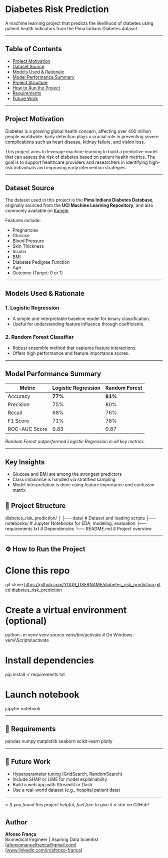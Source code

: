 # Diabetes Risk Prediction

A machine learning project that predicts the likelihood of diabetes using patient health indicators from the Pima Indians Diabetes dataset.

---

## Table of Contents

- [Project Motivation](#-project-motivation)
- [Dataset Source](#-dataset-source)
- [Models Used & Rationale](#-models-used--rationale)
- [Model Performance Summary](#-model-performance-summary)
- [Project Structure](#-project-structure)
- [How to Run the Project](#️-how-to-run-the-project)
- [Requirements](#-requirements)
- [Future Work](#-future-work)

---

## Project Motivation

Diabetes is a growing global health concern, affecting over 400 million people worldwide. Early detection plays a crucial role in preventing severe complications such as heart disease, kidney failure, and vision loss.

This project aims to leverage machine learning to build a predictive model that can assess the risk of diabetes based on patient health metrics. The goal is to support healthcare providers and researchers in identifying high-risk individuals and improving early intervention strategies.

---

## Dataset Source

The dataset used in this project is the **Pima Indians Diabetes Database**, originally sourced from the **UCI Machine Learning Repository**, and also commonly available on [Kaggle](https://www.kaggle.com/datasets/uciml/pima-indians-diabetes-database).

Features include:
- Pregnancies
- Glucose
- Blood Pressure
- Skin Thickness
- Insulin
- BMI
- Diabetes Pedigree Function
- Age
- Outcome (Target: 0 or 1)

---

## Models Used & Rationale

### 1. Logistic Regression
- A simple and interpretable baseline model for binary classification.
- Useful for understanding feature influence through coefficients.

### 2. Random Forest Classifier
- Robust ensemble method that captures feature interactions.
- Offers high performance and feature importance scores.

---

## Model Performance Summary

| Metric            | Logistic Regression | Random Forest |
|------------------|---------------------|---------------|
| Accuracy          | **77%**              | **81%**        |
| Precision         | 75%                  | 80%            |
| Recall            | 68%                  | 76%            |
| F1 Score          | 71%                  | 78%            |
| ROC-AUC Score     | 0.83                 | 0.87           |

*Random Forest outperformed Logistic Regression in all key metrics.*

---

## Key Insights

- Glucose and BMI are among the strongest predictors
- Class imbalance is handled via stratified sampling
- Model interpretation is done using feature importance and confusion matrix

## 📂 Project Structure


diabetes_risk_prediction/
│
├── data/                 # Dataset and loading scripts
├── notebooks/            # Jupyter Notebooks for EDA, modeling, evaluation
├── requirements.txt      # Dependencies
└── README.md             # Project overview


---

## ⚙️ How to Run the Project


# Clone this repo
git clone https://github.com/YOUR_USERNAME/diabetes_risk_prediction.git
cd diabetes_risk_prediction

# Create a virtual environment (optional)
python -m venv venv
source venv/bin/activate  # On Windows: venv\Scripts\activate

# Install dependencies
pip install -r requirements.txt

# Launch notebook
jupyter notebook


---

## 📌 Requirements


pandas
numpy
matplotlib
seaborn
scikit-learn
plotly


---

## 🧪 Future Work

- Hyperparameter tuning (GridSearch, RandomSearch)
- Include SHAP or LIME for model explainability
- Build a web app with Streamlit or Dash
- Use a real-world dataset (e.g., hospital patient data)

---

⭐️ *If you found this project helpful, feel free to give it a star on GitHub!*

## Author

**Afonso França**  
Biomedical Engineer | Aspiring Data Scientist  
[afonsomanuelfranca@gmail.com]  
[www.linkedin.com/in/afonso-frança]  


